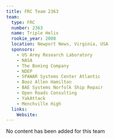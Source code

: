 ```yaml
---
title: FRC Team 2363
team:
  type: FRC
  number: 2363
  name: Triple Helix
  rookie_year: 2008
  location: Newport News, Virginia, USA
  sponsors:
    - US Army Research Laboratory
    - NASA
    - The Boeing Company
    - NDEP
    - SPAWAR Systems Center Atlantic
    - Booz Allen Hamilton
    - BAE Systems Norfolk Ship Repair
    - Open Roads Consulting
    - YakAttack
    - Menchville High
  links:
    Website: 
---
```

No content has been added for this team